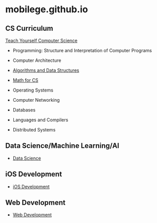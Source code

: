 mobilege.github.io
==================

## CS Curriculum

[Teach Yourself Computer Science](https://teachyourselfcs.com/)

- Programming: Structure and Interpretation of Computer Programs

- Computer Architecture

- [Algorithms and Data Structures](https://github.com/mobilege/algorithms)

- [Math for CS](https://github.com/mobilege/math)

- Operating Systems

- Computer Networking

- Databases

- Languages and Compilers

- Distributed Systems


## Data Science/Machine Learning/AI

- [Data Science](https://github.com/mobilege/data-science/blob/master/README.md)
 

## iOS Development

- [iOS Development](https://github.com/mobilege/ios-development/blob/master/README.md)


## Web Development

- [Web Development](https://github.com/mobilege/web-development/blob/master/README.md)




